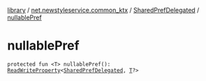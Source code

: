 [library](../../index.md) / [net.newstyleservice.common_ktx](../index.md) / [SharedPrefDelegated](index.md) / [nullablePref](./nullable-pref.md)

# nullablePref

`protected fun <T> nullablePref(): `[`ReadWriteProperty`](https://kotlinlang.org/api/latest/jvm/stdlib/kotlin.properties/-read-write-property/index.html)`<`[`SharedPrefDelegated`](index.md)`, `[`T`](nullable-pref.md#T)`?>`